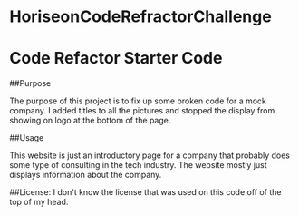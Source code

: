 # HoriseonCodeRefractorChallenge
# Code Refactor Starter Code

##Purpose 

The purpose of this project is to fix up some broken code for a mock company. I added titles to all the pictures and stopped the display from showing on logo at the bottom of the page. 

##Usage 

This website is just an introductory page for a company that probably does some type of consulting in the tech industry. The website mostly just displays information about the company. 


##License: I don't know the license that was used on this code off of the top of my head. 

